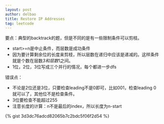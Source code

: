 ```yaml
---
layout: post
author: delbao
title: Restore IP Addresses
tag: leetcode
---
```


要点：典型的backtrack的题，但是不同的是有一些限制条件可以剪枝。
 
- start>=n是中止条件，而层数是成功条件
- 因为要计算剩余位的长度来剪枝，所以层数在递归中应该是递减的。这样条件就是个数在层数*3和层数*1之间。
- 1位，2位，3位写成三个并行的情况，每个都进一步dfs
 
错误点：
 
- 不论是2位还是3位，只要检查leading不是0即可，比如001，检查leading 0就可以了，其他位不是检查条件。
- 3位要检查不能超过255
- 注意长度的计算：n不是最后的index，所以长度为n-start

{% gist 3d3dc76adcd82065b7c2bdc5f06f2d54 %}
